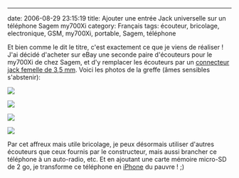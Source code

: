 ---
date: 2006-08-29 23:15:19
title: Ajouter une entrée Jack universelle sur un téléphone Sagem my700Xi
category: Français
tags: écouteur, bricolage, electronique, GSM, my700Xi, portable, Sagem, téléphone

Et bien comme le dit le titre, c'est exactement ce que je viens de réaliser ! J'ai décidé d'acheter sur eBay une seconde paire d'écouteurs pour le my700Xi de chez Sagem, et d'y remplacer les écouteurs par un [connecteur jack femelle de 3,5 mm](http://fr.wikipedia.org/wiki/Jack_(prise)). Voici les photos de la greffe (âmes sensibles s'abstenir):

![](/uploads/2008/pict4818.jpg)

![](/uploads/2008/pict4822.jpg)

![](/uploads/2008/pict4826.jpg)

![](/uploads/2008/pict4837.jpg)

Par cet affreux mais utile bricolage, je peux désormais utiliser d'autres écouteurs que ceux fournis par le constructeur, mais aussi brancher ce téléphone à un auto-radio, etc. Et en ajoutant une carte mémoire micro-SD de 2 go, je transforme ce téléphone en [iPhone](http://www.apple.com/fr/iphone/) du pauvre ! ;)
